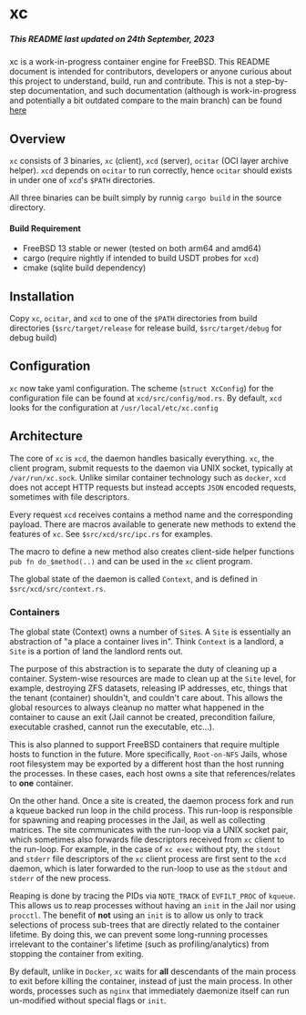 # xc

##### This README last updated on 24th September, 2023

xc is a work-in-progress container engine for FreeBSD. This README document is intended for contributors, developers or anyone curious about this project to understand, build, run and contribute. This is not a step-by-step documentation, and such documentation (although is work-in-progress and potentially a bit outdated compare to the main branch) can be found [here](https://hackmd.io/7BIT_khIRQyPAe4EdiigHg)


## Overview

`xc` consists of 3 binaries, `xc` (client), `xcd` (server), `ocitar` (OCI layer archive helper). `xcd` depends on `ocitar` to run correctly, hence `ocitar` should exists in under one of `xcd`'s `$PATH` directories.

All three binaries can be built simply by runnig `cargo build` in the source directory.

#### Build Requirement

- FreeBSD 13 stable or newer (tested on both arm64 and amd64)
- cargo (require nightly if intended to build USDT probes for `xcd`)
- cmake (sqlite build dependency)


## Installation
Copy `xc`, `ocitar`, and `xcd` to one of the `$PATH` directories from build directories (`$src/target/release` for release build, `$src/target/debug` for debug build)

## Configuration
`xc` now take yaml configuration. The scheme (`struct XcConfig`) for the configuration file can be found at `xcd/src/config/mod.rs`. By default, `xcd` looks for the configuration at `/usr/local/etc/xc.config`

## Architecture

The core of `xc` is `xcd`, the daemon handles basically everything. `xc`, the client program, submit requests to the daemon via UNIX socket, typically at `/var/run/xc.sock`. Unlike similar container technology such as `docker`, `xcd` does not accept HTTP requests but instead accepts `JSON` encoded requests, sometimes with file descriptors. 

Every request `xcd` receives contains a method name and the corresponding payload. There are macros available to generate new methods to extend the features of `xc`. See `$src/xcd/src/ipc.rs` for examples.

The macro to define a new method also creates client-side helper functions `pub fn do_$method(..)` and can be used in the `xc` client program.

The global state of the daemon is called `Context`, and is defined in `$src/xcd/src/context.rs`.

### Containers

The global state (Context) owns a number of `Site`s. A `Site` is essentially an abstraction of "a place a container lives in". Think `Context` is a landlord, a `Site` is a portion of land the landlord rents out.

The purpose of this abstraction is to separate the duty of cleaning up a container. System-wise resources are made to clean up at the `Site` level, for example, destroying ZFS datasets, releasing IP addresses, etc, things that the tenant (container) shouldn't, and couldn't care about. This allows the global resources to always cleanup no matter what happened in the container to cause an exit (Jail cannot be created, precondition failure, executable crashed, cannot run the executable, etc...).

This is also planned to support FreeBSD containers that require multiple hosts to function in the future. More specifically, `Root-on-NFS` Jails, whose root filesystem may be exported by a different host than the host running the processes. In these cases, each host owns a site that references/relates to **one** container.

On the other hand. Once a site is created, the daemon process fork and run a kqueue backed run loop in the child process. This run-loop is responsible for spawning and reaping processes in the Jail, as well as collecting matrices. The site communicates with the run-loop via a UNIX socket pair, which sometimes also forwards file descriptors received from `xc` client to the run-loop. For example, in the case of `xc exec` without pty, the `stdout` and `stderr` file descriptors of the `xc` client process are first sent to the `xcd` daemon, which is later forwarded to the run-loop to use as the `stdout` and `stderr` of the new process.

Reaping is done by tracing the PIDs via `NOTE_TRACK` of `EVFILT_PROC` of `kqueue`. This allows us to reap processes without having an `init` in the Jail nor using `procctl`. The benefit of **not** using an `init` is to allow us only to track selections of process sub-trees that are directly related to the container lifetime. By doing this, we can prevent some long-running processes irrelevant to the container's lifetime (such as profiling/analytics) from stopping the container from exiting.

By default, unlike in `Docker`, `xc` waits for **all** descendants of the main process to exit before killing the container, instead of just the main process. In other words, processes such as `nginx` that immediately daemonize itself can run un-modified without special flags or `init`.
